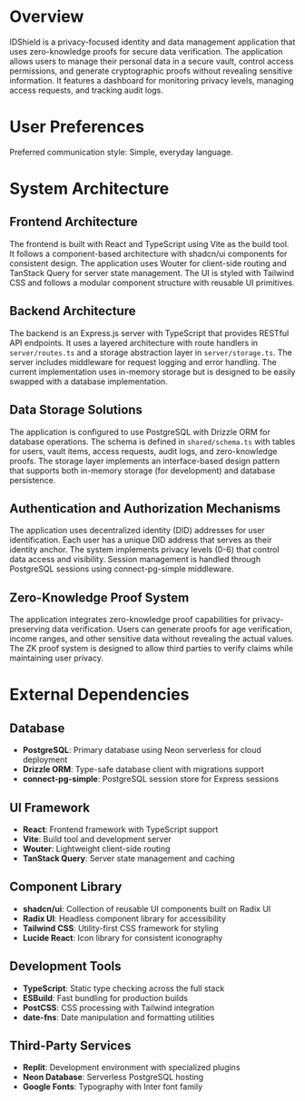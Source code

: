 # Overview

IDShield is a privacy-focused identity and data management application that uses zero-knowledge proofs for secure data verification. The application allows users to manage their personal data in a secure vault, control access permissions, and generate cryptographic proofs without revealing sensitive information. It features a dashboard for monitoring privacy levels, managing access requests, and tracking audit logs.

# User Preferences

Preferred communication style: Simple, everyday language.

# System Architecture

## Frontend Architecture
The frontend is built with React and TypeScript using Vite as the build tool. It follows a component-based architecture with shadcn/ui components for consistent design. The application uses Wouter for client-side routing and TanStack Query for server state management. The UI is styled with Tailwind CSS and follows a modular component structure with reusable UI primitives.

## Backend Architecture
The backend is an Express.js server with TypeScript that provides RESTful API endpoints. It uses a layered architecture with route handlers in `server/routes.ts` and a storage abstraction layer in `server/storage.ts`. The server includes middleware for request logging and error handling. The current implementation uses in-memory storage but is designed to be easily swapped with a database implementation.

## Data Storage Solutions
The application is configured to use PostgreSQL with Drizzle ORM for database operations. The schema is defined in `shared/schema.ts` with tables for users, vault items, access requests, audit logs, and zero-knowledge proofs. The storage layer implements an interface-based design pattern that supports both in-memory storage (for development) and database persistence.

## Authentication and Authorization Mechanisms
The application uses decentralized identity (DID) addresses for user identification. Each user has a unique DID address that serves as their identity anchor. The system implements privacy levels (0-6) that control data access and visibility. Session management is handled through PostgreSQL sessions using connect-pg-simple middleware.

## Zero-Knowledge Proof System
The application integrates zero-knowledge proof capabilities for privacy-preserving data verification. Users can generate proofs for age verification, income ranges, and other sensitive data without revealing the actual values. The ZK proof system is designed to allow third parties to verify claims while maintaining user privacy.

# External Dependencies

## Database
- **PostgreSQL**: Primary database using Neon serverless for cloud deployment
- **Drizzle ORM**: Type-safe database client with migrations support
- **connect-pg-simple**: PostgreSQL session store for Express sessions

## UI Framework
- **React**: Frontend framework with TypeScript support
- **Vite**: Build tool and development server
- **Wouter**: Lightweight client-side routing
- **TanStack Query**: Server state management and caching

## Component Library
- **shadcn/ui**: Collection of reusable UI components built on Radix UI
- **Radix UI**: Headless component library for accessibility
- **Tailwind CSS**: Utility-first CSS framework for styling
- **Lucide React**: Icon library for consistent iconography

## Development Tools
- **TypeScript**: Static type checking across the full stack
- **ESBuild**: Fast bundling for production builds
- **PostCSS**: CSS processing with Tailwind integration
- **date-fns**: Date manipulation and formatting utilities

## Third-Party Services
- **Replit**: Development environment with specialized plugins
- **Neon Database**: Serverless PostgreSQL hosting
- **Google Fonts**: Typography with Inter font family